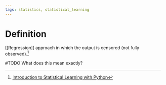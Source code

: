 ```yaml
---
tags: statistics, statistical_learning
---
```


# Definition

[[Regression]] approach in which the output is censored (not fully observed).[^1]

#TODO 
What does this mean exactly?

[^1]: [Introduction to Statistical Learning with Python](zotero://open-pdf/library/items/9JTAJ2JI?page=22)
